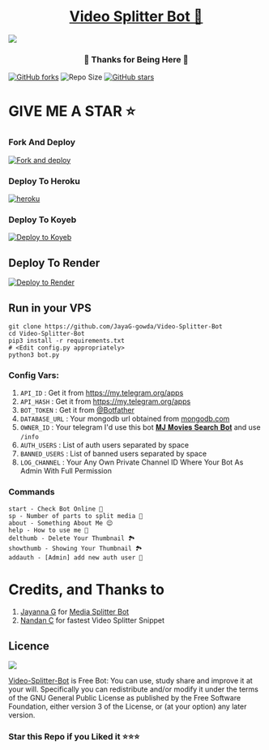 
<h1 align="center"><a href="https://t.me/media_splitter_bot">Video Splitter Bot 🚀</a></h1>


<img src="https://github.com/JayaG-gowda/Video-Splitter-Bot/assets/119968609/81a81d0e-cc07-4c60-828b-3f4ca01cfd7b" padding-left="100px">

<h3 align="center"> 🤍 Thanks for Being Here 🤍</h3>

[![GitHub forks](https://img.shields.io/github/forks/JayaG-gowda/Video-Splitter-Bot?&style=flat-square&logo=github)](https://github.com/JayaG-gowda/Video-Splitter-Bot/fork)
![Repo Size](https://img.shields.io/github/repo-size/JayaG-gowda/Video-Splitter-Bot?&style=flat-square&logo=github)
[![GitHub stars](https://img.shields.io/github/stars/JayaG-gowda/Video-Splitter-Bot?&style=flat-square&logo=github)](https://github.com/JayaG-gowda/Video-Splitter-Bot/stargazers)

  
# GIVE ME A STAR ⭐

### Fork And Deploy

<a href="https://github.com/JayaG-gowda/Video-Splitter-Bot/fork"><img alt="Fork and deploy" src="https://img.shields.io/badge/-Fork%20And%20Deploy-black?style=for-the-badge&logo=github&logoColor=white"/></a> 

### Deploy To Heroku

<a href="https://dashboard.heroku.com/new?template=https://github.com/JayaG-gowda/Video-Splitter-Bot"><img alt="heroku" src="https://img.shields.io/badge/-Deploy%20To%20Heroku-purple?style=for-the-badge&logo=heroku&logoColor=white"/></a> 

### Deploy To Koyeb

[![Deploy to Koyeb](https://www.koyeb.com/static/images/deploy/button.svg)](https://app.koyeb.com/deploy?type=git&repository=github.com/JayaG-gowda/Video-Splitter-Bot&branch=main&name=Video-Splitter-Bot)

## Deploy To Render                     

[![Deploy to Render](https://render.com/images/deploy-to-render-button.svg)](https://render.com/deploy?repo=https://github.com/JayaG-gowda/Video-Splitter-Bot)

## Run in your VPS

```
git clone https://github.com/JayaG-gowda/Video-Splitter-Bot
cd Video-Splitter-Bot
pip3 install -r requirements.txt
# <Edit config.py appropriately>
python3 bot.py
```

### Config Vars:

1. `API_ID` : Get it from https://my.telegram.org/apps 
2. `API_HASH` : Get it from https://my.telegram.org/apps
3. `BOT_TOKEN` : Get it from [@Botfather](https://t.me/botfather)
4. `DATABASE_URL` : Your mongodb url obtained from [mongodb.com](https://www.mongodb.com)
5. `OWNER_ID` : Your telegram I'd use this bot [𝐌𝐉 𝐌𝐨𝐯𝐢𝐞𝐬 𝐒𝐞𝐚𝐫𝐜𝐡 𝐁𝐨𝐭](https://telegram.dog/mj_search_bot) and use `/info`
6. `AUTH_USERS` : List of auth users separated by space
7. `BANNED_USERS` : List of banned users separated by space
8. `LOG_CHANNEL` : Your Any Own Private Channel ID Where Your Bot As Admin With Full Permission


### Commands

```
start - Check Bot Online 🔔
sp - Number of parts to split media 🎥
about - Something About Me 😌
help - How to use me 🤔
delthumb - Delete Your Thumbnail 🏞
showthumb - Showing Your Thumbnail 🏞
addauth - [Admin] add new auth user 🎉
```


# Credits, and Thanks to

1. [Jayanna G](https://github.com/JayaG-gowda) for [Media Splitter Bot](https://t.me/media_splitter_bot)
2. [Nandan C](https://github.com/Nandan524) for fastest Video Splitter Snippet

## Licence

<a href="https://github.com/JayaG-gowda/Video-Splitter-Bot/blob/main/LICENSE"><img src="https://camo.githubusercontent.com/b7114f43bc3473adbfc25e0939e754b96456520685aeb58da630537dd08403f9/68747470733a2f2f7777772e676e752e6f72672f67726170686963732f67706c76332d3132377835312e706e67"><a/>

<a href="https://github.com/JayaG-gowda/Video-Splitter-Bot">Video-Splitter-Bot</a> is Free Bot: You can use, study share and improve it at your will. Specifically you can redistribute and/or modify it under the terms of the GNU General Public License as published by the Free Software Foundation, either version 3 of the License, or (at your option) any later version.

<h3>Star this Repo if you Liked it ⭐⭐⭐</h3>
